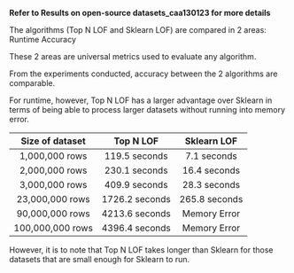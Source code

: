 **Refer to Results on open-source datasets_caa130123 for more details**

The algorithms (Top N LOF and Sklearn LOF) are compared in 2 areas:
Runtime
Accuracy

These 2 areas are universal metrics used to evaluate any algorithm.

From the experiments conducted, accuracy between the 2 algorithms are comparable.

For runtime, however, Top N LOF has a larger advantage over Sklearn in terms of being able to process larger datasets without running into memory error.

| Size of dataset | Top N LOF | Sklearn LOF |
| :---:   | :---: | :---: |
| 1,000,000 rows | 119.5 seconds   | 7.1 seconds   |
| 2,000,000 rows | 230.1 seconds   | 16.4 seconds   |
| 3,000,000 rows | 409.9 seconds   | 28.3 seconds   |
| 23,000,000 rows | 1726.2 seconds   | 265.8 seconds   |
| 90,000,000 rows | 4213.6 seconds   | Memory Error   |
| 100,000,000 rows | 4396.4 seconds   | Memory Error   |

However, it is to note that Top N LOF takes longer than Sklearn for those datasets that are small enough for Sklearn to run.
